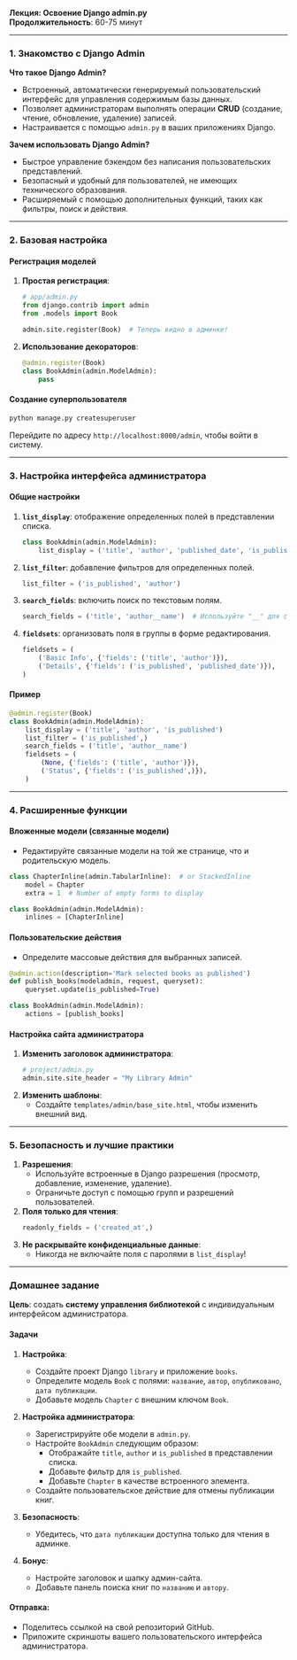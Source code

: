 **Лекция: Освоение Django admin.py**  
**Продолжительность**: 60-75 минут  

---

### **1. Знакомство с Django Admin**  
**Что такое Django Admin?**  
- Встроенный, автоматически генерируемый пользовательский интерфейс для управления содержимым базы данных.  
- Позволяет администраторам выполнять операции **CRUD** (создание, чтение, обновление, удаление) записей.  
- Настраивается с помощью `admin.py` в ваших приложениях Django.  

**Зачем использовать Django Admin?**  
- Быстрое управление бэкендом без написания пользовательских представлений.  
- Безопасный и удобный для пользователей, не имеющих технического образования.  
- Расширяемый с помощью дополнительных функций, таких как фильтры, поиск и действия.  

---

### **2. Базовая настройка**  
#### **Регистрация моделей**  
1. **Простая регистрация**:  
   ```python  
   # app/admin.py  
   from django.contrib import admin  
   from .models import Book  

   admin.site.register(Book)  # Теперь видно в админке!  
   ```  
2. **Использование декораторов**:  
   ```python  
   @admin.register(Book)  
   class BookAdmin(admin.ModelAdmin):  
       pass  
   ```  

#### **Создание суперпользователя**  
```bash  
python manage.py createsuperuser  
```  
Перейдите по адресу `http://localhost:8000/admin`, чтобы войти в систему.  

---

### **3. Настройка интерфейса администратора**  
#### **Общие настройки**  
1. **`list_display`**: отображение определенных полей в представлении списка.  
   ```python  
   class BookAdmin(admin.ModelAdmin):  
       list_display = ('title', 'author', 'published_date', 'is_published')     
   ```  
2. **`list_filter`**: добавление фильтров для определенных полей.  
   ```python  
   list_filter = ('is_published', 'author')  
   ```  
3. **`search_fields`**: включить поиск по текстовым полям.  
   ```python  
   search_fields = ('title', 'author__name')  # Используйте "__" для связанных полей  
   ```  
4. **`fieldsets`**: организовать поля в группы в форме редактирования.  
   ```python  
   fieldsets = (  
       ('Basic Info', {'fields': ('title', 'author')}),  
       ('Details', {'fields': ('is_published', 'published_date')}),  
   )   
   ```  

#### **Пример**  
```python  
@admin.register(Book)  
class BookAdmin(admin.ModelAdmin):  
    list_display = ('title', 'author', 'is_published')  
    list_filter = ('is_published',)  
    search_fields = ('title', 'author__name')  
    fieldsets = (  
        (None, {'fields': ('title', 'author')}),  
        ('Status', {'fields': ('is_published',)}),  
    )  
```    

---

### **4. Расширенные функции**  
#### **Вложенные модели (связанные модели)**  
- Редактируйте связанные модели на той же странице, что и родительскую модель.  
```python  
class ChapterInline(admin.TabularInline):  # or StackedInline  
    model = Chapter  
    extra = 1  # Number of empty forms to display  

class BookAdmin(admin.ModelAdmin):  
    inlines = [ChapterInline]  
```  

#### **Пользовательские действия**  
- Определите массовые действия для выбранных записей.  
```python  
@admin.action(description='Mark selected books as published')  
def publish_books(modeladmin, request, queryset):  
    queryset.update(is_published=True)  

class BookAdmin(admin.ModelAdmin):  
    actions = [publish_books]  
```   

#### **Настройка сайта администратора**  
1. **Изменить заголовок администратора**:  
   ```python  
   # project/admin.py  
   admin.site.site_header = "My Library Admin"  
   ```  
2. **Изменить шаблоны**:  
   - Создайте `templates/admin/base_site.html`, чтобы изменить внешний вид.  

---

### **5. Безопасность и лучшие практики**  
1. **Разрешения**:  
   - Используйте встроенные в Django разрешения (просмотр, добавление, изменение, удаление).  
   - Ограничьте доступ с помощью групп и разрешений пользователей.  
2. **Поля только для чтения**:  
   ```python  
   readonly_fields = ('created_at',)  
   ```  
3. **Не раскрывайте конфиденциальные данные**:  
   - Никогда не включайте поля с паролями в `list_display`!  

---

### **Домашнее задание**  
**Цель**: создать **систему управления библиотекой** с индивидуальным интерфейсом администратора.  

#### **Задачи**  
1. **Настройка**:  
   - Создайте проект Django `library` и приложение `books`.  
   - Определите модель `Book` с полями: `название`, `автор`, `опубликовано`, `дата публикации`.  
   - Добавьте модель `Chapter` с внешним ключом `Book`.  

2. **Настройка администратора**:  
   - Зарегистрируйте обе модели в `admin.py`.  
   - Настройте `BookAdmin` следующим образом:  
     - Отображайте `title`, `author` и `is_published` в представлении списка.  
     - Добавьте фильтр для `is_published`.  
     - Добавьте `Chapter` в качестве встроенного элемента.  
   - Создайте пользовательское действие для отмены публикации книг.  

3. **Безопасность**:  
   - Убедитесь, что `дата публикации` доступна только для чтения в админке.  

4. **Бонус**:  
   - Настройте заголовок и шапку админ-сайта.  
   - Добавьте панель поиска книг по `названию` и `автору`.  

#### **Отправка**:   
- Поделитесь ссылкой на свой репозиторий GitHub.  
- Приложите скриншоты вашего пользовательского интерфейса администратора.  
